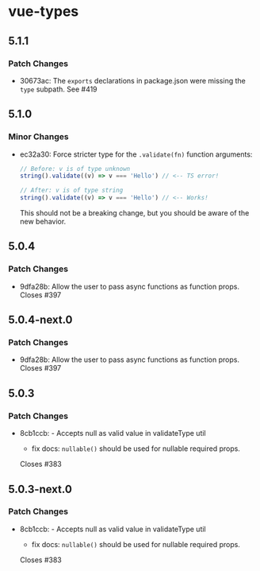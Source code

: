 # vue-types

## 5.1.1

### Patch Changes

- 30673ac: The `exports` declarations in package.json were missing the `type` subpath. See #419

## 5.1.0

### Minor Changes

- ec32a30: Force stricter type for the `.validate(fn)` function arguments:

  ```ts
  // Before: v is of type unknown
  string().validate((v) => v === 'Hello') // <-- TS error!

  // After: v is of type string
  string().validate((v) => v === 'Hello') // <-- Works!
  ```

  This should not be a breaking change, but you should be aware of the new behavior.

## 5.0.4

### Patch Changes

- 9dfa28b: Allow the user to pass async functions as function props. Closes #397

## 5.0.4-next.0

### Patch Changes

- 9dfa28b: Allow the user to pass async functions as function props. Closes #397

## 5.0.3

### Patch Changes

- 8cb1ccb: - Accepts null as valid value in validateType util

  - fix docs: `nullable()` should be used for nullable required props.

  Closes #383

## 5.0.3-next.0

### Patch Changes

- 8cb1ccb: - Accepts null as valid value in validateType util

  - fix docs: `nullable()` should be used for nullable required props.

  Closes #383
